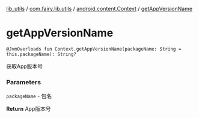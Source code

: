 [lib_utils](../../index.md) / [com.fairy.lib.utils](../index.md) / [android.content.Context](index.md) / [getAppVersionName](./get-app-version-name.md)

# getAppVersionName

`@JvmOverloads fun Context.getAppVersionName(packageName: String = this.packageName): String?`

获取App版本号

### Parameters

`packageName` - 包名

**Return**
App版本号

